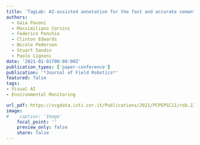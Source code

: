 ```yaml
---
title: 'TagLab: AI-assisted annotation for the fast and accurate semantic segmentation of coral reef orthoimages'
authors:
  - Gaia Pavoni
  - Massimiliano Corsini
  - Federico Ponchio
  - Clinton Edwards
  - Nicole Pedersen
  - Stuart Sandin
  - Paolo Cignoni
date: '2021-01-01T00:00:00Z'
publication_types: ['paper-conference']
publication: '*Journal of Field Robotics*'
featured: false
tags: 
- Visual AI
- Environmental Monitoring

url_pdf: https://vcgdata.isti.cnr.it/Publications/2021/PCPEPSC21/rob.22049.pdf
image:
#    caption: 'Image'
    focal_point: ''
    preview_only: false
    share: false
---
```

